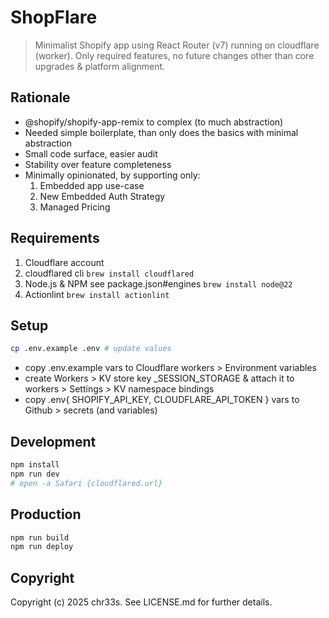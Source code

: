 # ShopFlare

> Minimalist Shopify app using React Router (v7) running on cloudflare (worker). Only required features, no future changes other than core upgrades & platform alignment.

## Rationale

- @shopify/shopify-app-remix to complex (to much abstraction)
- Needed simple boilerplate, than only does the basics with minimal abstraction
- Small code surface, easier audit
- Stability over feature completeness
- Minimally opinionated, by supporting only:
  1.  Embedded app use-case
  2.  New Embedded Auth Strategy
  3.  Managed Pricing

## Requirements

1. Cloudflare account
2. cloudflared cli `brew install cloudflared`
3. Node.js & NPM see package.json#engines `brew install node@22`
4. Actionlint `brew install actionlint`

## Setup

```sh
cp .env.example .env # update values
```

- copy .env.example vars to Cloudflare workers > Environment variables
- create Workers > KV store key \_SESSION_STORAGE & attach it to workers > Settings > KV namespace bindings
- copy .env{ SHOPIFY_API_KEY, CLOUDFLARE_API_TOKEN } vars to Github > secrets (and variables)

## Development

```sh
npm install
npm run dev
# open -a Safari {cloudflared.url}
```

## Production

```sh
npm run build
npm run deploy
```

## Copyright

Copyright (c) 2025 chr33s. See LICENSE.md for further details.
